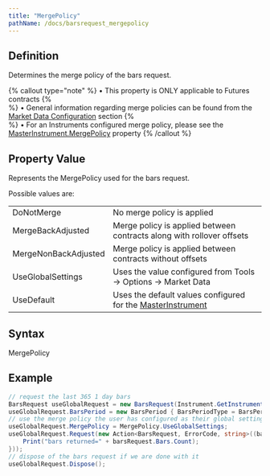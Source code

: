 ```yaml
---
title: "MergePolicy"
pathName: /docs/barsrequest_mergepolicy
---
```


## Definition

Determines the merge policy of the bars request.

{% callout type="note" %}
&bull; This property is ONLY applicable to Futures contracts {% <br> %} 
&bull; General information regarding merge policies can be found from the [Market Data Configuration](/docs/desktop/merge_policy) section {% <br> %} 
&bull; For an Instruments configured merge policy, please see the [MasterInstrument.MergePolicy](/docs/desktop/merge_policy) property
{% /callout %}

## Property Value

Represents the MergePolicy used for the bars request.

Possible values are:

|  |  |
| --- | --- |
| DoNotMerge | No merge policy is applied |
| MergeBackAdjusted | Merge policy is applied between contracts along with rollover offsets |
| MergeNonBackAdjusted | Merge policy is applied between contracts without offsets |
| UseGlobalSettings | Uses the value configured from Tools -> Options -> Market Data |
| UseDefault | Uses the default values configured for the [MasterInstrument](/docs/desktop/masterinstrument) |

## Syntax

MergePolicy

## Example

```csharp
// request the last 365 1 day bars
BarsRequest useGlobalRequest = new BarsRequest(Instrument.GetInstrument("ES 09-16"), 365);
useGlobalRequest.BarsPeriod = new BarsPeriod { BarsPeriodType = BarsPeriodType.Day, Value = 1 };
// use the merge policy the user has configured as their global setting
useGlobalRequest.MergePolicy = MergePolicy.UseGlobalSettings;
useGlobalRequest.Request(new Action<BarsRequest, ErrorCode, string>((barsRequest, errorCode, errorMessage) => {
    Print("bars returned=" + barsRequest.Bars.Count);
}));
// dispose of the bars request if we are done with it
useGlobalRequest.Dispose();
```

